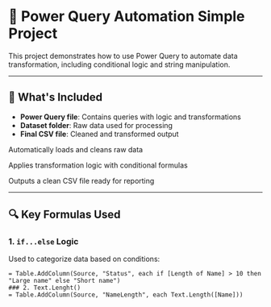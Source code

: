 # 🧩 Power Query Automation Simple Project

This project demonstrates how to use Power Query to automate data transformation, including conditional logic and string manipulation.

---

## 📂 What's Included

- **Power Query file**: Contains queries with logic and transformations
- **Dataset folder**: Raw data used for processing
- **Final CSV file**: Cleaned and transformed output

  
Automatically loads and cleans raw data

Applies transformation logic with conditional formulas

Outputs a clean CSV file ready for reporting

---

## 🔍 Key Formulas Used

### 1. `if...else` Logic
Used to categorize data based on conditions:
```powerquery
= Table.AddColumn(Source, "Status", each if [Length of Name] > 10 then "Large name" else "Short name")
### 2. Text.Lenght()
= Table.AddColumn(Source, "NameLength", each Text.Length([Name]))
